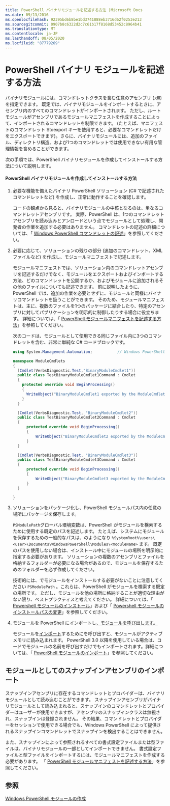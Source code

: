 ```yaml
---
title: PowerShell バイナリモジュールを記述する方法 |Microsoft Docs
ms.date: 09/13/2016
ms.openlocfilehash: 92395bd6b8be1bd3741888eb3716d62f0253e213
ms.sourcegitcommit: 0907b8c6322d2c7c61b17f8168d53452c8964b41
ms.translationtype: MT
ms.contentlocale: ja-JP
ms.lasthandoff: 08/05/2020
ms.locfileid: "87779269"
---
```

# <a name="how-to-write-a-powershell-binary-module"></a>PowerShell バイナリ モジュールを記述する方法

バイナリモジュールには、コマンドレットクラスを含む任意のアセンブリ (.dll) を指定できます。 既定では、バイナリモジュールをインポートするときに、アセンブリ内のすべてのコマンドレットがインポートされます。 ただし、ルートモジュールがアセンブリであるモジュールマニフェストを作成することによって、インポートされるコマンドレットを制限できます。 (たとえば、マニフェストのコマンドレット Stoexport キーを使用すると、必要なコマンドレットだけをエクスポートできます)。さらに、バイナリモジュールには、追加のファイル、ディレクトリ構造、および1つのコマンドレットでは使用できない有用な管理情報を含めることができます。

次の手順では、PowerShell バイナリモジュールを作成してインストールする方法について説明します。

#### <a name="how-to-create-and-install-a-powershell-binary-module"></a>PowerShell バイナリモジュールを作成してインストールする方法

1. 必要な機能を備えたバイナリ PowerShell ソリューション (C# で記述されたコマンドレットなど) を作成し、正常に動作することを確認します。

   コードの観点から見ると、バイナリモジュールの中核となるのは、単なるコマンドレットアセンブリです。 実際、PowerShell は、1つのコマンドレットアセンブリを読み込みとアンロードという点でモジュールとして処理し、開発者の作業を追加する必要はありません。 コマンドレットの記述の詳細については、「 [Windows PowerShell コマンドレットの記述](../cmdlet/writing-a-windows-powershell-cmdlet.md)」を参照してください。

2. 必要に応じて、ソリューションの残りの部分 (追加のコマンドレット、XML ファイルなど) を作成し、モジュールマニフェストで記述します。

   モジュールマニフェストでは、ソリューション内のコマンドレットアセンブリを記述するだけでなく、モジュールをエクスポートおよびインポートする方法、どのコマンドレットを公開するか、およびモジュールに追加されるその他のファイルについても記述できます。
   前に説明したように、PowerShell では、追加の作業を必要とせずに、モジュールと同様にバイナリコマンドレットを扱うことができます。
   そのため、モジュールマニフェストは、主に、複数のファイルを1つのパッケージに結合したり、特定のアセンブリに対してパブリケーションを明示的に制御したりする場合に役立ちます。
   詳細については、「 [PowerShell モジュールマニフェストを記述する方法](how-to-write-a-powershell-module-manifest.md)」を参照してください。

   次のコードは、モジュールとして使用できる同じファイル内に3つのコマンドレットを含む、非常に単純な C# コードブロックです。

   ```csharp
   using System.Management.Automation;           // Windows PowerShell namespace.

   namespace ModuleCmdlets
   {
     [Cmdlet(VerbsDiagnostic.Test,"BinaryModuleCmdlet1")]
     public class TestBinaryModuleCmdlet1Command : Cmdlet
     {
       protected override void BeginProcessing()
       {
         WriteObject("BinaryModuleCmdlet1 exported by the ModuleCmdlets module.");
       }
     }

     [Cmdlet(VerbsDiagnostic.Test, "BinaryModuleCmdlet2")]
     public class TestBinaryModuleCmdlet2Command : Cmdlet
     {
         protected override void BeginProcessing()
         {
             WriteObject("BinaryModuleCmdlet2 exported by the ModuleCmdlets module.");
         }
     }

     [Cmdlet(VerbsDiagnostic.Test, "BinaryModuleCmdlet3")]
     public class TestBinaryModuleCmdlet3Command : Cmdlet
     {
         protected override void BeginProcessing()
         {
             WriteObject("BinaryModuleCmdlet3 exported by the ModuleCmdlets module.");
         }
     }

   }
   ```

3. ソリューションをパッケージ化し、PowerShell モジュールパス内の任意の場所にパッケージを保存します。

   `PSModulePath`グローバル環境変数は、PowerShell がモジュールを検索するために使用する既定のパスを記述します。 たとえば、システムにモジュールを保存するための一般的なパスは、のようになり `%SystemRoot%\users\<user>\Documents\WindowsPowerShell\Modules\<moduleName>` ます。 既定のパスを使用しない場合は、インストール中にモジュールの場所を明示的に指定する必要があります。 ソリューションの複数のアセンブリとファイルを格納するフォルダーが必要になる場合があるので、モジュールを保存するためのフォルダーを必ず作成してください。

   技術的には、でモジュールをインストールする必要がないことに注意してください `PSModulePath` 。これらは、PowerShell がモジュールを検索する既定の場所です。 ただし、モジュールを他の場所に格納することが適切な理由がない限り、ベストプラクティスと考えてください。 詳細については、「 [Powershell モジュールのインストール](./installing-a-powershell-module.md)」および「 [Powershell モジュールのインストールパスの変更](./modifying-the-psmodulepath-installation-path.md)」を参照してください。

4. モジュールを PowerShell にインポートし[、モジュールを呼び出します。](/powershell/module/Microsoft.PowerShell.Core/Import-Module)

   モジュールを[インポート](/powershell/module/Microsoft.PowerShell.Core/Import-Module)するためにを呼び出すと、モジュールがアクティブメモリに読み込まれます。 PowerShell 3.0 以降を使用している場合は、コードでモジュールの名前を呼び出すだけでもインポートされます。詳細については、「 [PowerShell モジュールのインポート](./importing-a-powershell-module.md)」を参照してください。

## <a name="importing-snap-in-assemblies-as-modules"></a>モジュールとしてのスナップインアセンブリのインポート

スナップインアセンブリに存在するコマンドレットとプロバイダーは、バイナリモジュールとして読み込むことができます。 スナップインアセンブリがバイナリモジュールとして読み込まれると、スナップインのコマンドレットとプロバイダーはユーザーが使用できますが、アセンブリのスナップインクラスは無視され、スナップインは登録されません。 その結果、コマンドレットとプロバイダーをセッションで使用できる場合でも、Windows PowerShell によって提供されるスナップインコマンドレットでスナップインを検出することはできません。

また、スナップインによって参照されるすべての書式設定ファイルまたは型ファイルは、バイナリモジュールの一部としてインポートできません。
書式設定ファイルと型ファイルをインポートするには、モジュールマニフェストを作成する必要があります。
「 [PowerShell モジュールマニフェストを記述する方法](how-to-write-a-powershell-module-manifest.md)」を参照してください。

## <a name="see-also"></a>参照

[Windows PowerShell モジュールの作成](./writing-a-windows-powershell-module.md)
